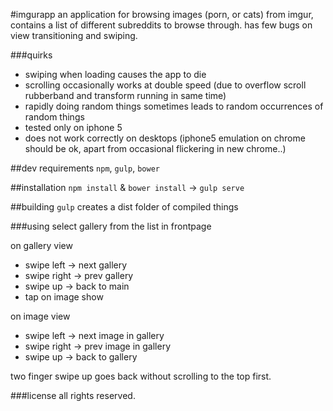 #imgurapp
an application for browsing images (porn, or cats) from imgur, contains a list of different subreddits to browse through.
has few bugs on view transitioning and swiping.

###quirks
* swiping when loading causes the app to die
* scrolling occasionally works at double speed (due to overflow scroll rubberband and transform running in same time)
* rapidly doing random things sometimes leads to random occurrences of random things
* tested only on iphone 5
* does not work correctly on desktops (iphone5 emulation on chrome should be ok, apart from occasional flickering in new chrome..)

##dev requirements
`npm`, `gulp`, `bower`

##installation
`npm install` & `bower install` -> `gulp serve`

##building
`gulp` creates a dist folder of compiled things

###using
select gallery from the list in frontpage

on gallery view
* swipe left -> next gallery
* swipe right -> prev gallery
* swipe up -> back to main
* tap on image show

on image view
* swipe left -> next image in gallery
* swipe right -> prev image in gallery
* swipe up -> back to gallery

two finger swipe up goes back without scrolling to the top first.

###license
all rights reserved.

